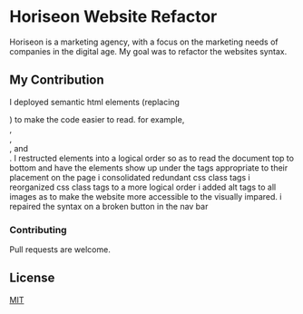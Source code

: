 
# Horiseon Website Refactor

Horiseon is a marketing agency, with a focus on the marketing needs of companies in the digital age.
My goal was to refactor the websites syntax.


## My Contribution

I deployed semantic html elements (replacing <div>) to make the code easier to read.
for example, <section>, <aside>,<nav>, and <footer>.
I restructed elements into a logical order so as to read the document top to bottom
and have the elements show up under the tags appropriate to their placement on the page
i consolidated redundant css class tags 
i reorganized css class tags to a more logical order
i added alt tags to all images as to make the website more accessible to the visually impared.
i repaired the syntax on a broken button in the nav bar



### Contributing
Pull requests are welcome.

## License
[MIT](https://choosealicense.com/licenses/mit/)
